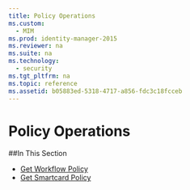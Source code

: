 ```yaml
---
title: Policy Operations
ms.custom: 
  - MIM
ms.prod: identity-manager-2015
ms.reviewer: na
ms.suite: na
ms.technology: 
  - security
ms.tgt_pltfrm: na
ms.topic: reference
ms.assetid: b05883ed-5318-4717-a856-fdc3c18fcceb
---
```

# Policy Operations

##In This Section

- [Get Workflow Policy](Get_Workflow_Policy.md)
- [Get Smartcard Policy](Get_Smartcard_Policy.md)
